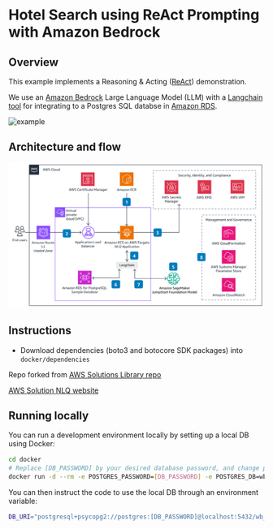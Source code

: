 # Hotel Search using ReAct Prompting with Amazon Bedrock

## Overview
This example implements a Reasoning & Acting ([ReAct](https://www.promptingguide.ai/techniques/react)) demonstration.

We use an [Amazon Bedrock](https://aws.amazon.com/bedrock/) Large Language Model (LLM) with a [Langchain tool](https://python.langchain.com/docs/modules/agents/tools/) for integrating to a Postgres SQL databse in [Amazon RDS](https://aws.amazon.com/rds/).

![example](./example.png)

## Architecture and flow
![arq](./pics/nlq-arq.png)


## Instructions
- Download dependencies (boto3 and botocore SDK packages) into `docker/dependencies`

Repo forked from [AWS Solutions Library repo](https://github.com/aws-solutions-library-samples/guidance-for-natural-language-queries-of-relational-databases-on-aws)

[AWS Solution NLQ website](https://aws.amazon.com/solutions/guidance/natural-language-queries-of-relational-databases-on-aws/)

## Running locally

You can run a development environment locally by setting up a local DB using Docker:

```bash
cd docker
# Replace [DB_PASSWORD] by your desired database password, and change port forwarding if needed
docker run -d --rm -e POSTGRES_PASSWORD=[DB_PASSWORD] -e POSTGRES_DB=wb_hotels -p 5432:5432 -v $(pwd)/assets/wb_hotels.sql:/docker-entrypoint-initdb.d/00_wb_hotels.sql postgres
```

You can then instruct the code to use the local DB through an environment variable:

```bash
DB_URI="postgresql+psycopg2://postgres:[DB_PASSWORD]@localhost:5432/wb_hotels" streamlit run app_bedrock.py
```
